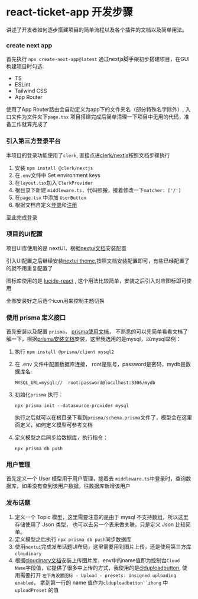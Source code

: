 # react-ticket-app 开发步骤

讲述了开发者如何逐步搭建项目的简单流程以及各个插件的文档以及简单用法。

### create next app
首先执行 `npx create-next-app@latest` 通过nextjs脚手架初步搭建项目，在GUI构建项目时勾选:

 - TS
 - ESLint
 - Tailwind CSS
 - App Router

使用了App Router路由会自动定义为app下的文件夹名（部分特殊名字除外）, 入口文件为文件夹下`page.tsx`
项目搭建完成后简单清理一下项目中无用的代码，准备工作就算完成了

### 引入第三方登录平台
本项目的登录功能使用了`clerk`, 直接点进[clerk/nextjs](https://clerk.com/docs/quickstarts/nextjs)按照文档步骤执行
 1. 安装 `npm install @clerk/nextjs`
 2. 在`.env`文件中 Set environment keys
 3. 在`layout.tsx`加入 `ClerkProvider`
 4. 根目录下新建 ` middleware.ts `，代码照搬，接着修改一下`matcher: ['/']`
 5. 在` page.tsx ` 中添加 ` UserButton  `
 6. 根据文档自定义[登录](https://clerk.com/docs/components/authentication/sign-in)和[注册](https://clerk.com/docs/components/authentication/sign-up)

至此完成登录

### 项目的UI配置
项目UI库使用的是 nextUI，根据[nextui文档](https://nextui.org/docs/guide/installation)安装配置

引入UI配置之后继续安装[nextui theme](https://nextui.org/docs/customization/theme),按照文档安装配置即可，有些已经配置了的就不用重复配置了

图标库使用的是 [lucide-react](https://lucide.dev/guide/packages/lucide-react) , 这个用法比较简单，安装之后引入对应图标即可使用

全部安装好之后选个icon用来控制主题切换

### 使用 prisma 定义接口
首先安装以及配置 `prisma`， [prisma使用文档](https://www.prisma.io/docs)， 不熟悉的可以先简单看看文档了解一下，根据[prisma安装文档](https://www.prisma.io/docs/concepts/overview/what-is-prisma)安装，这里我选用的是mysql，以mysql举例：

 1. 执行 ` npm install @prisma/client mysql2 `
 2. 在 .env 文件中配置数据库连接， root是账号，password是密码，mydb是数据库名:
    ```
    MYSQL_URL=mysql://  root:password@localhost:3306/mydb
    ```

 3. 初始化`prisma` 执行：
    ```
    npx prisma init --datasource-provider mysql
    ```
    执行之后就可以在根目录下看到`prisma/schema.prisma`文件了，模型会在这里面定义，如何定义模型可参考文档


 4. 定义模型之后同步给数据库，执行指令：
    ```
    npx prisma db push
    ```

### 用户管理
首先定义一个 User 模型用于用户管理，接着去 `middleware.ts`中登录时，查询数据库，如果没有查到该用户数据，往数据库新增该用户

### 发布话题
 1. 定义一个 Topic 模型，这里需要注意的是由于 mysql 不支持数组，所以这里存储使用了 Json 类型， 也可以去另一个表来做关联，只是定义 Json 比较简单。 
 2. 定义模型之后执行 ` npx prisma db push `同步数据库
 3. 使用`nextui`完成发布话题UI布局，这里需要用到图片上传，还是使用第三方库`cloudinary`
 4. 根据[cloudinary文档](https://next.cloudinary.dev/installation)安装上传图片库，env中的name值即为控制台`Cloud Name`字段值，它提供了很多中上传的方式，我使用的是[clduploadbutton](https://next.cloudinary.dev/clduploadbutton/basic-usage), 使用需要打开 `左下角设置图标 - Upload - presets:
Unsigned uploading enabled`， 拿到第一行的 name 值作为`clduploadbutton``zhong` 中 `uploadPreset` 的值
